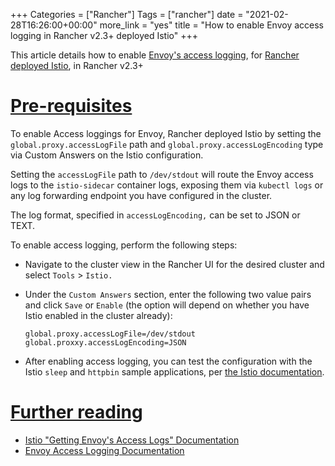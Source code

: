 +++
Categories = ["Rancher"]
Tags = ["rancher"]
date = "2021-02-28T16:26:00+00:00"
more_link = "yes"
title = "How to enable Envoy access logging in Rancher v2.3+ deployed Istio"
+++

This article details how to enable [Envoy's access logging](https://istio.io/v1.5/docs/tasks/observability/logs/access-log/), for [Rancher deployed Istio](https://rancher.com/docs/rancher/v2.x/en/istio/v2.3.x-v2.4.x/), in Rancher v2.3+

<!--more-->
# [Pre-requisites](#pre-requisites)

To enable Access loggings for Envoy, Rancher deployed Istio by setting the `global.proxy.accessLogFile` path and `global.proxy.accessLogEncoding` type via Custom Answers on the Istio configuration.

Setting the `accessLogFile` path to `/dev/stdout` will route the Envoy access logs to the `istio-sidecar` container logs, exposing them via `kubectl logs` or any log forwarding endpoint you have configured in the cluster.

The log format, specified in `accessLogEncoding,` can be set to JSON or TEXT.

To enable access logging, perform the following steps:

- Navigate to the cluster view in the Rancher UI for the desired cluster and select `Tools` > `Istio.`
- Under the `Custom Answers` section, enter the following two value pairs and click `Save` or `Enable` (the option will depend on whether you have Istio enabled in the cluster already):

    ```
    global.proxy.accessLogFile=/dev/stdout
    global.proxxy.accessLogEncoding=JSON
    ```

- After enabling access logging, you can test the configuration with the Istio `sleep` and `httpbin` sample applications, per [the Istio documentation](https://istio.io/v1.5/docs/tasks/observability/logs/access-log/).

# [Further reading](#further-reading)
- [Istio "Getting Envoy's Access Logs" Documentation](https://istio.io/v1.5/docs/tasks/observability/logs/access-log/)
- [Envoy Access Logging Documentation](https://www.envoyproxy.io/docs/envoy/latest/intro/arch_overview/observability/access_logging.html)
